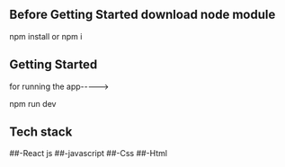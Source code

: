 ## Before Getting Started download node module
npm install or npm i

## Getting Started

for running the app----->

npm run dev


## Tech stack
##-React js
##-javascript
##-Css
##-Html

 

